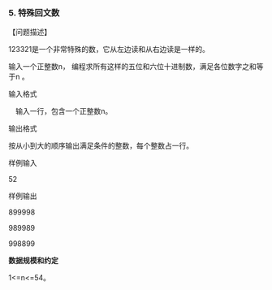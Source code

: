 ### 5.  特殊回文数 

【问题描述】

123321是一个非常特殊的数，它从左边读和从右边读是一样的。

 输入一个正整数n， 编程求所有这样的五位和六位十进制数，满足各位数字之和等于n 。

输入格式

　输入一行，包含一个正整数n。

输出格式

按从小到大的顺序输出满足条件的整数，每个整数占一行。 

样例输入

52

样例输出

899998

989989

998899

**数据规模和约定**

1<=n<=54。